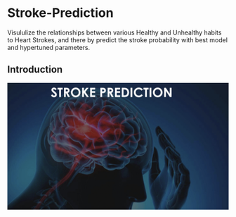 # Stroke-Prediction
Visululize the relationships between various Healthy and Unhealthy habits to Heart Strokes, and there by predict the stroke probability with best model and hypertuned parameters.
## Introduction
<img src="stroke prediction.png?raw=true"/>
